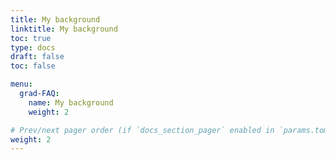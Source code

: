 ```yaml
---
title: My background
linktitle: My background
toc: true
type: docs
draft: false
toc: false

menu:
  grad-FAQ:
    name: My background
    weight: 2

# Prev/next pager order (if `docs_section_pager` enabled in `params.toml`)
weight: 2
---
```


